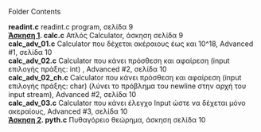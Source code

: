 
Folder Contents

<b>readint.c</b> readint.c program, σελίδα 9<br>
<b><ins>Άσκηση 1</ins>. calc.c</b> Απλός Calculator, άσκηση σελίδα 9<br>
<b>calc_adv_01.c</b> Calculator που δέχεται ακέραιους έως και 10^18, Advanced \#1, σελίδα 10<br>
<b>calc_adv_02.c</b> Calculator που κάνει πρόσθεση και αφαίρεση (input επιλογής πράξης: int) , Advanced \#2, σελίδα 10<br>
<b>calc_adv_02_ch.c</b> Calculator που κάνει πρόσθεση και αφαίρεση (input επιλογής πράξης: char) (λύνει το πρόβλημα του newline στην αρχή του input stream), Advanced \#2, σελίδα 10<br>
<b>calc_adv_03.c</b> Calculator που κάνει έλεγχο Input ώστε να δέχεται μόνο ακεραίους, Advanced \#3, σελίδα 10<br>
<b><ins>Άσκηση 2</ins>. pyth.c</b> Πυθαγόρειο θεώρημα, άσκηση σελίδα 10<br>
